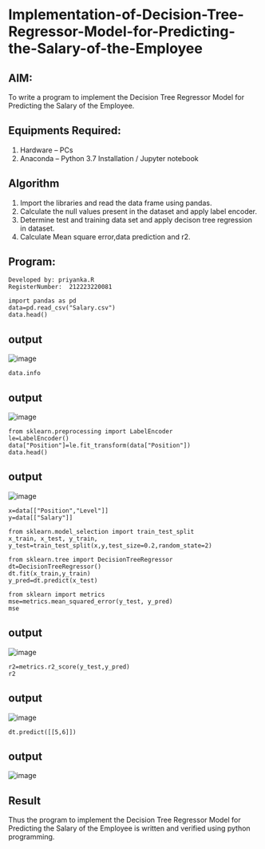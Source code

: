 # Implementation-of-Decision-Tree-Regressor-Model-for-Predicting-the-Salary-of-the-Employee

## AIM:
To write a program to implement the Decision Tree Regressor Model for Predicting the Salary of the Employee.

## Equipments Required:
1. Hardware – PCs
2. Anaconda – Python 3.7 Installation / Jupyter notebook

## Algorithm
1. Import the libraries and read the data frame using pandas.
2. Calculate the null values present in the dataset and apply label encoder.
3. Determine test and training data set and apply decison tree regression in dataset. 
4. Calculate Mean square error,data prediction and r2.




## Program:

```
Developed by: priyanka.R
RegisterNumber:  212223220081
```
```
import pandas as pd
data=pd.read_csv("Salary.csv")
data.head()
```
## output
![image](https://github.com/user-attachments/assets/37f53c4e-9469-4c8f-8e22-f815e01cd42d)
```
data.info
```
## output
![image](https://github.com/user-attachments/assets/990655b4-c782-4e26-a7f5-e2c289dd8b10)

```
from sklearn.preprocessing import LabelEncoder
le=LabelEncoder()
data["Position"]=le.fit_transform(data["Position"])
data.head()
```
## output
![image](https://github.com/user-attachments/assets/65439851-a20e-4042-8be7-b9714e0cda35)
```
x=data[["Position","Level"]]
y=data[["Salary"]]
```
```
from sklearn.model_selection import train_test_split
x_train, x_test, y_train, y_test=train_test_split(x,y,test_size=0.2,random_state=2)
```
```
from sklearn.tree import DecisionTreeRegressor
dt=DecisionTreeRegressor()
dt.fit(x_train,y_train)
y_pred=dt.predict(x_test)
```
```
from sklearn import metrics
mse=metrics.mean_squared_error(y_test, y_pred)
mse
```
## output
![image](https://github.com/user-attachments/assets/87b8515b-a48b-429b-9039-e2a0a9b92a66)
```
r2=metrics.r2_score(y_test,y_pred)
r2
```
## output
![image](https://github.com/user-attachments/assets/6fda3205-a009-4265-8d85-4bfa42b42d8d)
```
dt.predict([[5,6]])
```
## output
![image](https://github.com/user-attachments/assets/b0fcec88-c91b-483e-b882-4f0a5d2f0c84)

## Result

Thus the program to implement the Decision Tree Regressor Model for Predicting the Salary of the Employee is written and verified using python programming.




